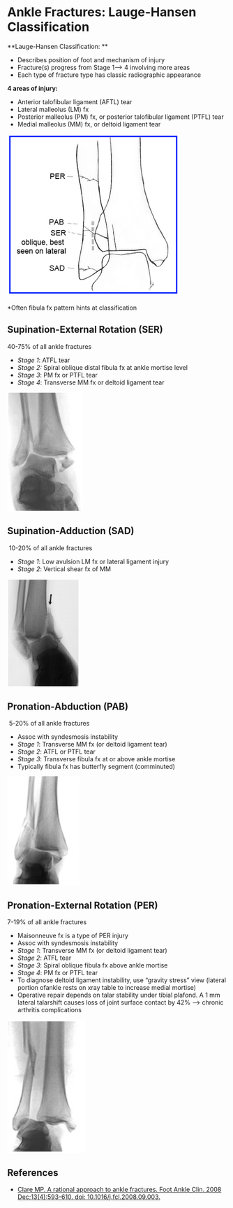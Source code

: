 


# Ankle Fractures: Lauge-Hansen Classification

**Lauge-Hansen Classification: **

-   Describes position of foot and mechanism of injury
-   Fracture(s) progress from Stage 1--&gt; 4 involving more areas
-   Each type of fracture type has classic radiographic appearance

**4 areas of injury:**

-   Anterior talofibular ligament (AFTL) tear
-   Lateral malleolus (LM) fx
-   Posterior malleolus (PM) fx, or posterior talofibular ligament (PTFL) tear
-   Medial malleolus (MM) fx, or deltoid ligament tear

![](image-0.png)

\*Often fibula fx pattern hints at classification 

## Supination-External Rotation (SER) 

40-75% of all ankle fractures 

-   *Stage 1*: ATFL tear
-   *Stage 2:* Spiral oblique distal fibula fx at ankle mortise level 
-   *Stage 3*: PM fx or PTFL tear
-   *Stage 4*: Transverse MM fx or deltoid ligament tear

![](image-1.png)

## Supination-Adduction (SAD) 

 10-20% of all ankle fractures 

-   *Stage 1*: Low avulsion LM fx or lateral ligament injury
-   *Stage 2*: Vertical shear fx of MM

![](image-2.png)

## Pronation-Abduction (PAB)

 5-20% of all ankle fractures

-   Assoc with syndesmosis instability
-   *Stage 1*: Transverse MM fx (or deltoid ligament tear) 
-   *Stage 2*: ATFL or PTFL tear
-   *Stage 3*: Transverse fibula fx at or above ankle mortise
-   Typically fibula fx has butterfly segment (comminuted)

![](image-3.png)

## Pronation-External Rotation (PER) 

7-19% of all ankle fractures 

-   Maisonneuve fx is a type of PER injury
-   Assoc with syndesmosis instability
-   *Stage 1*: Transverse MM fx (or deltoid ligament tear) 
-   *Stage 2*: ATFL tear
-   *Stage 3*: Spiral oblique fibula fx above ankle mortise 
-   *Stage 4*: PM fx or PTFL tear
-   To diagnose deltoid ligament instability, use “gravity stress” view (lateral portion ofankle rests on xray table to increase medial mortise)
-   Operative repair depends on talar stability under tibial plafond. A 1 mm lateral talarshift causes loss of joint surface contact by 42% --&gt; chronic arthritis complications 

![](image-4.png)

## References

-   [Clare MP. A rational approach to ankle fractures. Foot Ankle Clin. 2008 Dec;13(4):593-610. doi: 10.1016/j.fcl.2008.09.003.](https://www.ncbi.nlm.nih.gov/pubmed/19013398)
